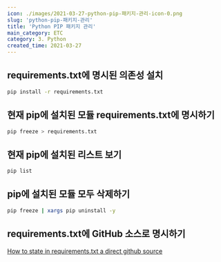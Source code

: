 ```yaml
---
icon: ./images/2021-03-27-python-pip-패키지-관리-icon-0.png
slug: 'python-pip-패키지-관리'
title: 'Python PIP 패키지 관리'
main_category: ETC
category: 3. Python
created_time: 2021-03-27
---
```


## requirements.txt에 명시된 의존성 설치

```bash
pip install -r requirements.txt
```

## 현재 pip에 설치된 모듈 requirements.txt에 명시하기

```bash
pip freeze > requirements.txt
```

## 현재 pip에 설치된 리스트 보기

```bash
pip list
```

## pip에 설치된 모듈 모두 삭제하기

```bash
pip freeze | xargs pip uninstall -y
```

## requirements.txt에 GitHub 소스로 명시하기

[How to state in requirements.txt a direct github source](https://stackoverflow.com/a/35998253/12983614)
